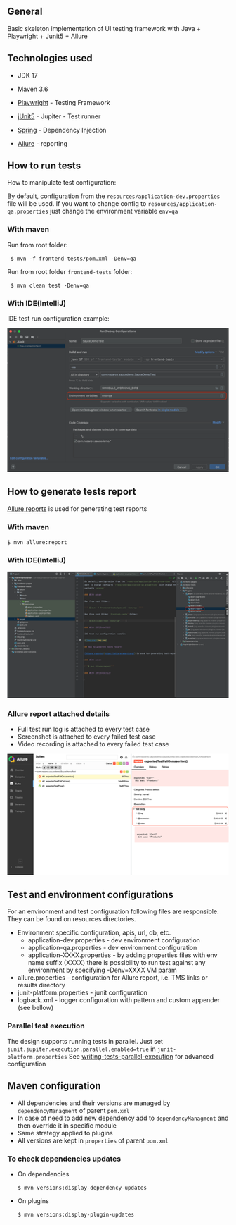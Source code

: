 ## General

Basic skeleton implementation of UI testing framework with Java + Playwright + Junit5 + Allure

## Technologies used

- JDK 17
- Maven 3.6

- [Playwright](https://playwright.dev/java/) - Testing Framework
- [jUnit5](https://junit.org/junit5/) - Jupiter - Test runner
- [Spring](https://spring.io/) - Dependency Injection
- [Allure](https://allurereport.org/) - reporting

## How to run tests

How to manipulate test configuration:

By default, configuration from the `resources/application-dev.properties` file will be used. If you
want to change config to `resources/application-qa.properties` just change the environment
variable `env=qa`

### With maven

Run from root folder:

```shell
 $ mvn -f frontend-tests/pom.xml -Denv=qa  
```

Run from root folder `frontend-tests` folder:

```shell
 $ mvn clean test -Denv=qa  
```

### With IDE(IntelliJ)

IDE test run configuration example:

![img.png](readme/img.png)

## How to generate tests report

[Allure reports](https://allurereport.org/) is used for generating test reports

### With maven

```shell 
$ mvn allure:report
```

### With IDE(IntelliJ)

![img_1.png](readme/img_1.png)

### Allure report attached details

- Full test run log is attached to every test case
- Screenshot is attached to every failed test case
- Video recording is attached to every failed test case

![img_2.png](readme/img_2.png)

## Test and environment configurations

For an environment and test configuration following files are responsible. They can be found on
resources directories.

- Environment specific configuration, apis, url, db, etc.
    - application-dev.properties - dev environment configuration
    - application-qa.properties - dev environment configuration
    - application-XXXX.properties - by adding properties files with env name suffix (XXXX) there is
      possibility to run test against any environment by specifying -Denv=XXXX VM param
- allure.properties - configuration for Allure report, i.e. TMS links or results directory
- junit-platform.properties - junit configuration
- logback.xml - logger configuration with pattern and custom appender (see bellow)

### Parallel test execution

The design supports running tests in parallel. Just
set `junit.jupiter.execution.parallel.enabled=true` in `junit-platform.properties`
See [writing-tests-parallel-execution](https://junit.org/junit5/docs/snapshot/user-guide/#writing-tests-parallel-execution)
for advanced configuration

## Maven configuration

- All dependencies and their versions are managed by `dependencyManagment` of parent `pom.xml`
- In case of need to add new dependency add to `dependencyManagment` and then override it in
  specific module
- Same strategy applied to plugins
- All versions are kept in `properties` of parent `pom.xml`

### To check dependencies updates

* On dependencies
  ```shell
  $ mvn versions:display-dependency-updates
  ```

* On plugins
  ```shell
  $ mvn versions:display-plugin-updates
  ```
